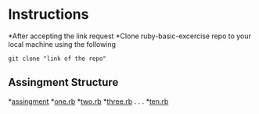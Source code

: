 # Instructions

*After accepting the link request
*Clone ruby-basic-excercise repo to your local machine using the following

```
git clone "link of the repo"
```

## Assingment Structure 

*[assingment](./assingment)
  *[one.rb](./assingment/one.rb)
  *[two.rb](./assingment/two.rb)
  *[three.rb](./assingment/three.rb)
  .
  .
  .
  *[ten.rb](./assingment/ten.rb)
